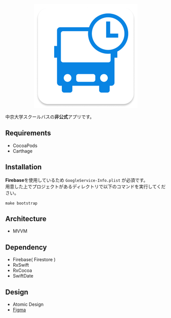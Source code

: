 
<div align="center">
    <img src="https://github.com/hayabusabusa/ChukyoBustime/blob/develop/Images/app_icon.png"  title="AppIcon">
</div>

中京大学スクールバスの**非公式**アプリです。

## Requirements
- CocoaPods
- Carthage

## Installation
**Firebase**を使用しているため  `GoogleService-Info.plist` が必須です。  
用意した上でプロジェクトがあるディレクトリで以下のコマンドを実行してください。

```
make bootstrap
```

## Architecture

- MVVM

## Dependency

- Firebase( Firestore )
- RxSwift
- RxCocoa
- SwiftDate

## Design

- Atomic Design
- [Figma](https://www.figma.com/file/ReIySQcR65ncs8k2cYGo1i/CHKBus-App-Design?node-id=3%3A195)
